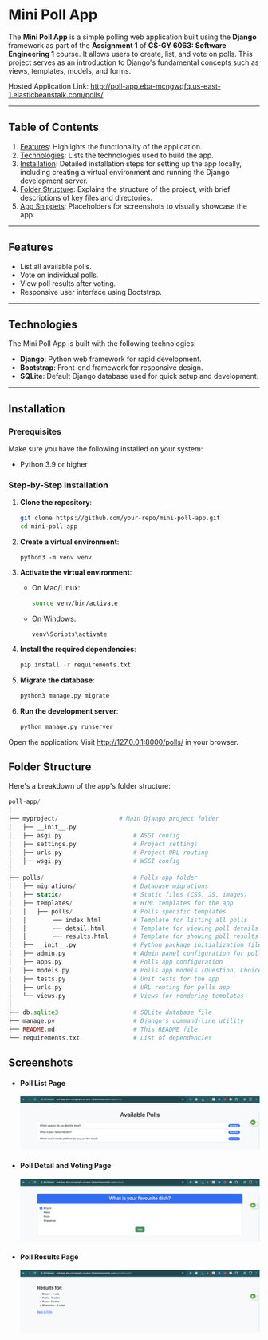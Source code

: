 # Mini Poll App
The **Mini Poll App** is a simple polling web application built using the **Django** framework as part of the **Assignment 1** of **CS-GY 6063: Software Engineering 1** course. It allows users to create, list, and vote on polls. This project serves as an introduction to Django's fundamental concepts such as views, templates, models, and forms.

Hosted Application Link: http://poll-app.eba-mcngwqfq.us-east-1.elasticbeanstalk.com/polls/

---

## Table of Contents
1. [Features](#features): Highlights the functionality of the application.
2. [Technologies](#technologies): Lists the technologies used to build the app.
3. [Installation](#installation): Detailed installation steps for setting up the app locally, including creating a virtual environment and running the Django development server.
4. [Folder Structure](#folder-structure): Explains the structure of the project, with brief descriptions of key files and directories.
5. [App Snippets](#screenshots): Placeholders for screenshots to visually showcase the app.

---

## Features
- List all available polls.
- Vote on individual polls.
- View poll results after voting.
- Responsive user interface using Bootstrap.

---

## Technologies
The Mini Poll App is built with the following technologies:
- **Django**: Python web framework for rapid development.
- **Bootstrap**: Front-end framework for responsive design.
- **SQLite**: Default Django database used for quick setup and development.
  
---

## Installation
### Prerequisites
Make sure you have the following installed on your system:
- Python 3.9 or higher

### Step-by-Step Installation
1. **Clone the repository**:
   ```bash
   git clone https://github.com/your-repo/mini-poll-app.git
   cd mini-poll-app
    ```
2. **Create a virtual environment**:
    ```
    python3 -m venv venv
    ```
3. **Activate the virtual environment**:

    - On Mac/Linux:
        ```bash
        source venv/bin/activate
        ```
    - On Windows:
        ```
        venv\Scripts\activate
        ```

4. **Install the required dependencies**:
    ```bash
    pip install -r requirements.txt
    ```

5. **Migrate the database**:
    ```bash
    python3 manage.py migrate
    ```

6. **Run the development server**:
    ```bash
    python manage.py runserver
    ```

Open the application: Visit http://127.0.0.1:8000/polls/ in your browser.

## Folder Structure
Here's a breakdown of the app's folder structure:
```php
poll-app/
│
├── myproject/                 # Main Django project folder
│   ├── __init__.py
│   ├── asgi.py                    # ASGI config
│   ├── settings.py                # Project settings
│   ├── urls.py                    # Project URL routing
│   ├── wsgi.py                    # WSGI config
│
├── polls/                         # Polls app folder
│   ├── migrations/                # Database migrations
│   ├── static/                    # Static files (CSS, JS, images)
│   ├── templates/                 # HTML templates for the app
│   │   ├── polls/                 # Polls specific templates
│   │       ├── index.html         # Template for listing all polls
│   │       ├── detail.html        # Template for viewing poll details and voting
│   │       ├── results.html       # Template for showing poll results
│   ├── __init__.py                # Python package initialization file
│   ├── admin.py                   # Admin panel configuration for polls
│   ├── apps.py                    # Polls app configuration
│   ├── models.py                  # Polls app models (Question, Choice)
│   ├── tests.py                   # Unit tests for the app
│   ├── urls.py                    # URL routing for polls app
│   └── views.py                   # Views for rendering templates
│
├── db.sqlite3                     # SQLite database file
├── manage.py                      # Django's command-line utility
├── README.md                      # This README file
└── requirements.txt               # List of dependencies
```

## Screenshots
- #### Poll List Page
    ![alt text](static/admin/img/image.png)

- #### Poll Detail and Voting Page
    ![alt text](static/admin/img/image-1.png)

- #### Poll Results Page
    ![alt text](static/admin/img/image-2.png)